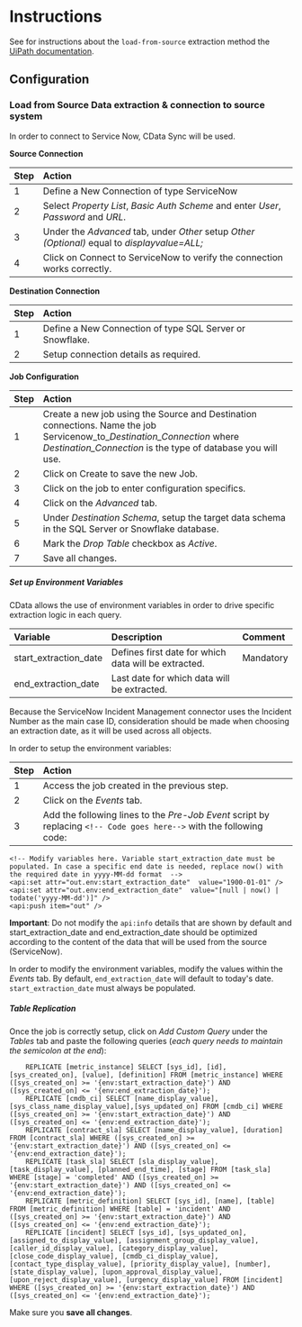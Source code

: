 # Instructions

See for instructions about the `load-from-source` extraction method the [UiPath documentation](https://docs.uipath.com/process-mining/v0/docs/extractors). 

## Configuration

###  Load from Source Data extraction & connection to source system

In order to connect to Service Now, CData Sync will be used. 

**Source Connection**

|Step|Action                                                                                                                                                |
|:---|:-----------------------------------------------------------------------------------------------------------------------------------------------------|
|1   |Define a New Connection of type ServiceNow                                                                                                            |
|2   |Select *Property List*, *Basic Auth Scheme* and enter *User*, *Password* and *URL*.|
|3   |Under the *Advanced* tab, under *Other* setup *Other (Optional)* equal to *displayvalue=ALL;* |
|4   |Click on Connect to ServiceNow to verify the connection works correctly.                                                                              |

**Destination Connection**

|Step|Action                                                                                                                                                |
|:---|:-----------------------------------------------------------------------------------------------------------------------------------------------------|
|1   |Define a New Connection of type SQL Server or Snowflake.                                                                                              |
|2   |Setup connection details as required.                                                                                                                 |

**Job Configuration**

|Step|Action                                                                                                                                                |
|:---|:-----------------------------------------------------------------------------------------------------------------------------------------------------|
|1   |Create a new job using the Source and Destination connections. Name the job Servicenow_to_*Destination_Connection* where *Destination_Connection* is the type of database you will use.|
|2   |Click on Create to save the new Job.                                                                                                                  |
|3   |Click on the job to enter configuration specifics.                                                                                                    |
|4   |Click on the *Advanced* tab.                                                                                                                          |
|5   |Under *Destination Schema*, setup the target data schema in the SQL Server or Snowflake database.                                                     |
|6   |Mark the *Drop Table* checkbox as *Active*.                                                                                                           |
|7   |Save all changes.                                                                                                                                     |


##### Set up Environment Variables

CData allows the use of environment variables in order to drive specific extraction logic in each query. 

|Variable             |Description                                         |Comment  |
|:-------             |:----------                                         |:------  |
|start_extraction_date|Defines first date for which data will be extracted.|Mandatory|
|end_extraction_date  |Last date for which data will be extracted.         |         |

Because the ServiceNow Incident Management connector uses the Incident Number as the main case ID, consideration should be made when choosing an extraction date, as it will be used across all objects.

In order to setup the environment variables:

|Step|Action                                                                                                                                                |
|:---|:-----------------------------------------------------------------------------------------------------------------------------------------------------|
|1   |Access the job created in the previous step.                                                                                                          |
|2   |Click on the *Events* tab.                                                                                                                            |
|3   |Add the following lines to the *Pre-Job Event* script by replacing `<!-- Code goes here-->` with the following code:                                  |

```
<!-- Modify variables here. Variable start_extraction_date must be populated. In case a specific end date is needed, replace now() with the required date in yyyy-MM-dd format  -->
<api:set attr="out.env:start_extraction_date"  value="1900-01-01" />
<api:set attr="out.env:end_extraction_date"  value="[null | now() | todate('yyyy-MM-dd')]" />
<api:push item="out" />
```

**Important**: Do not modify the `api:info` details that are shown by default and start_extraction_date and end_extraction_date should be optimized according to the content of the data that will be used from the source (ServiceNow).

In order to modify the environment variables, modify the values within the *Events* tab. By default, `end_extraction_date` will default to today's date. `start_extraction_date` must always be populated.

##### Table Replication

Once the job is correctly setup, click on *Add Custom Query* under the *Tables* tab and paste the following queries (*each query needs to maintain the semicolon at the end*):
```
	REPLICATE [metric_instance] SELECT [sys_id], [id], [sys_created_on], [value], [definition] FROM [metric_instance] WHERE ([sys_created_on] >= '{env:start_extraction_date}') AND ([sys_created_on] <= '{env:end_extraction_date}');
	REPLICATE [cmdb_ci] SELECT [name_display_value], [sys_class_name_display_value],[sys_updated_on] FROM [cmdb_ci] WHERE ([sys_created_on] >= '{env:start_extraction_date}') AND ([sys_created_on] <= '{env:end_extraction_date}');
	REPLICATE [contract_sla] SELECT [name_display_value], [duration] FROM [contract_sla] WHERE ([sys_created_on] >= '{env:start_extraction_date}') AND ([sys_created_on] <= '{env:end_extraction_date}');
	REPLICATE [task_sla] SELECT [sla_display_value], [task_display_value], [planned_end_time], [stage] FROM [task_sla] WHERE [stage] = 'completed' AND ([sys_created_on] >= '{env:start_extraction_date}') AND ([sys_created_on] <= '{env:end_extraction_date}');
	REPLICATE [metric_definition] SELECT [sys_id], [name], [table] FROM [metric_definition] WHERE [table] = 'incident' AND ([sys_created_on] >= '{env:start_extraction_date}') AND ([sys_created_on] <= '{env:end_extraction_date}');
	REPLICATE [incident] SELECT [sys_id], [sys_updated_on], [assigned_to_display_value], [assignment_group_display_value], [caller_id_display_value], [category_display_value], [close_code_display_value], [cmdb_ci_display_value], [contact_type_display_value], [priority_display_value], [number], [state_display_value], [upon_approval_display_value], [upon_reject_display_value], [urgency_display_value] FROM [incident] WHERE ([sys_created_on] >= '{env:start_extraction_date}') AND ([sys_created_on] <= '{env:end_extraction_date}');
```

Make sure you **save all changes**.
